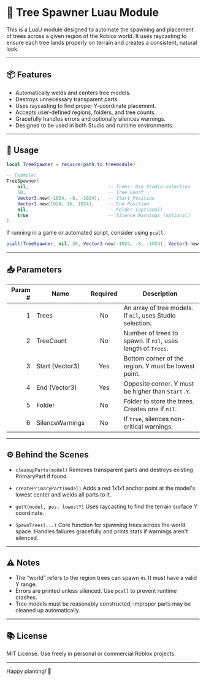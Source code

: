 # 🌲 Tree Spawner Luau Module

This is a LuaU module designed to automate the spawning and placement of trees across a given region of the Roblox world. It uses raycasting to ensure each tree lands properly on terrain and creates a consistent, natural look.

---

## 📦 Features

- Automatically welds and centers tree models.
- Destroys unnecessary transparent parts.
- Uses raycasting to find proper Y-coordinate placement.
- Accepts user-defined regions, folders, and tree counts.
- Gracefully handles errors and optionally silences warnings.
- Designed to be used in both Studio and runtime environments.

---

## 📄 Usage

```lua
local TreeSpawner = require(path.to.treemodule)

-- Example:
TreeSpawner(
    nil,                             -- Trees: Use Studio selection
    50,                              -- Tree Count
    Vector3.new(-1024, -8, -1024),   -- Start Position
    Vector3.new(1024, 16, 1024),     -- End Position
    nil,                             -- Folder (optional)
    true                             -- Silence Warnings (optional)
)
````

If running in a game or automated script, consider using `pcall`:

```lua
pcall(TreeSpawner, nil, 50, Vector3.new(-1024, -8, -1024), Vector3.new(1024, 16, 1024))
```

---

## 📥 Parameters

| Param # | Name            | Required | Description                                                 |
| ------: | --------------- | :------: | ----------------------------------------------------------- |
|       1 | Trees           |    No    | An array of tree models. If `nil`, uses Studio selection.   |
|       2 | TreeCount       |    No    | Number of trees to spawn. If `nil`, uses length of `Trees`. |
|       3 | Start (Vector3) |    Yes   | Bottom corner of the region. Y must be lowest point.        |
|       4 | End (Vector3)   |    Yes   | Opposite corner. Y must be higher than `Start.Y`.           |
|       5 | Folder          |    No    | Folder to store the trees. Creates one if `nil`.            |
|       6 | SilenceWarnings |    No    | If `true`, silences non-critical warnings.                  |

---

## ⚙️ Behind the Scenes

* `cleanupParts(model)`
  Removes transparent parts and destroys existing PrimaryPart if found.

* `createPrimaryPart(model)`
  Adds a red 1x1x1 anchor point at the model's lowest center and welds all parts to it.

* `getY(model, pos, lowestY)`
  Uses raycasting to find the terrain surface Y coordinate.

* `SpawnTrees(...)`
  Core function for spawning trees across the world space. Handles failures gracefully and prints stats if warnings aren't silenced.

---

## ⚠️ Notes

* The “world” refers to the region trees can spawn in. It must have a valid Y range.
* Errors are printed unless silenced. Use `pcall` to prevent runtime crashes.
* Tree models must be reasonably constructed; improper parts may be cleaned up automatically.

---

## 📚 License

MIT License. Use freely in personal or commercial Roblox projects.

---

Happy planting! 🌳

